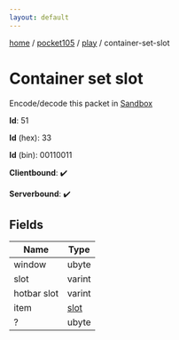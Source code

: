 ```yaml
---
layout: default
---
```


[home](/)  /  [pocket105](/protocol/pocket105)  /  [play](/protocol/pocket105/play)  /  container-set-slot

# Container set slot

Encode/decode this packet in [Sandbox](../../../sandbox/pocket105#play.container_set_slot)

**Id**: 51

**Id** (hex): 33

**Id** (bin): 00110011

**Clientbound**: ✔️

**Serverbound**: ✔️

## Fields

Name | Type
---|---
window | ubyte
slot | varint
hotbar slot | varint
item | [slot](/protocol/pocket105/types/slot)
? | ubyte
